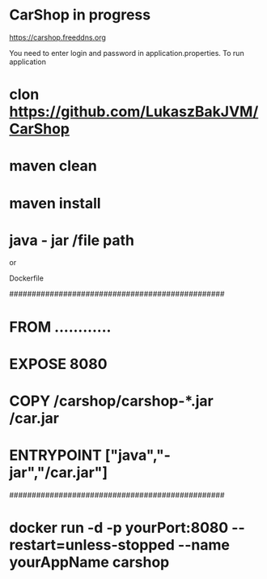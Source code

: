 # CarShop  in progress

https://carshop.freeddns.org


You need to enter login and  password in application.properties.
To run application 
# clon https://github.com/LukaszBakJVM/CarShop
# maven clean
# maven install 
# java - jar /file path

or 

Dockerfile

################################################
#   FROM   ............                        #
#   EXPOSE 8080                                # 
#   COPY /carshop/carshop-*.jar /car.jar       #
#   ENTRYPOINT ["java","-jar","/car.jar"]      #
################################################


# docker run -d -p yourPort:8080   --restart=unless-stopped --name yourAppName carshop
